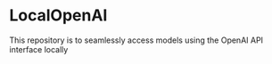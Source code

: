 # LocalOpenAI
This repository is to seamlessly access models using the OpenAI API interface locally
